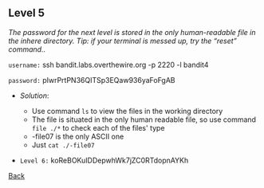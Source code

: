 ## Level 5

*The password for the next level is stored in the only human-readable file in the inhere directory. Tip: if your terminal is messed up, try the “reset” command..*

`username:` ssh bandit.labs.overthewire.org -p 2220 -l bandit4

`password:` pIwrPrtPN36QITSp3EQaw936yaFoFgAB

- *Solution*:
    * Use command `ls` to view the files in the working directory
    * The file is situated in the only human readable file, so use command `file ./*` to check each of the files' type
    * -file07 is the only ASCII one
    * Just `cat ./-file07`

- `Level 6:` koReBOKuIDDepwhWk7jZC0RTdopnAYKh

[Back](../)
